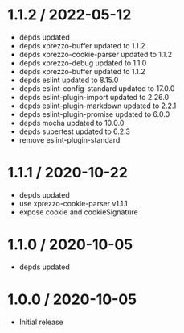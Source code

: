 1.1.2 / 2022-05-12
==================

  * depds updated
  * depds xprezzo-buffer updated to 1.1.2
  * depds xprezzo-cookie-parser updated to 1.1.2
  * depds xprezzo-debug updated to 1.1.0
  * depds xprezzo-buffer updated to 1.1.2
  * depds eslint updated to 8.15.0
  * depds eslint-config-standard updated to 17.0.0
  * depds eslint-plugin-import updated to 2.26.0
  * depds eslint-plugin-markdown updated to 2.2.1
  * depds eslint-plugin-promise updated to 6.0.0
  * depds mocha updated to 10.0.0
  * depds supertest updated to 6.2.3
  * remove eslint-plugin-standard

1.1.1 / 2020-10-22
==================

  * depds updated
  * use xprezzo-cookie-parser v1.1.1
  * expose cookie and cookieSignature

1.1.0 / 2020-10-05
==================

  * depds updated

1.0.0 / 2020-10-05
==================

  * Initial release

